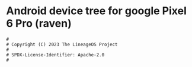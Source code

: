 # Android device tree for google Pixel 6 Pro (raven)

```
#
# Copyright (C) 2023 The LineageOS Project
#
# SPDX-License-Identifier: Apache-2.0
#
```
